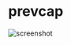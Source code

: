 # prevcap

![screenshot](https://user-images.githubusercontent.com/53382561/61999965-94274600-b107-11e9-8c1a-9af3dc6bc6d9.png)
